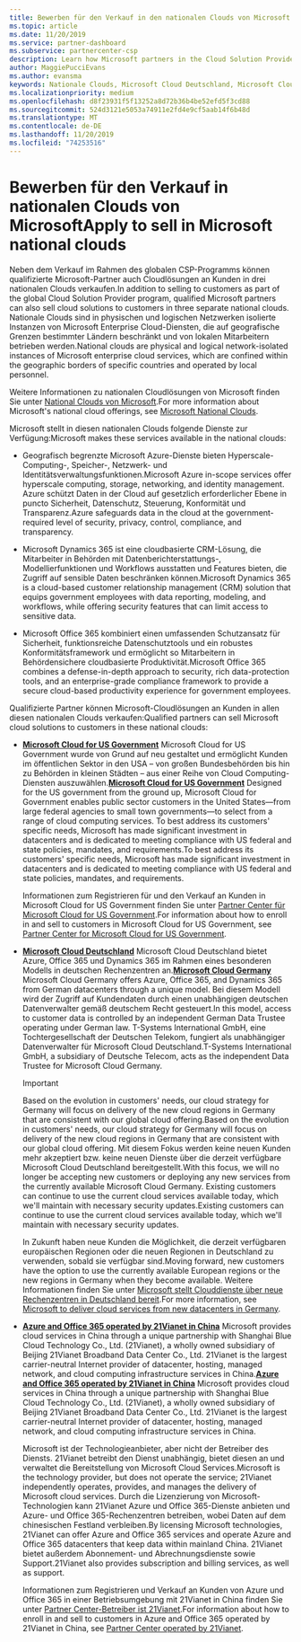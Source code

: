 ```yaml
---
title: Bewerben für den Verkauf in den nationalen Clouds von Microsoft | Partner Center
ms.topic: article
ms.date: 11/20/2019
ms.service: partner-dashboard
ms.subservice: partnercenter-csp
description: Learn how Microsoft partners in the Cloud Solution Provider program can sell to customers enrolled in supported national clouds.
author: MaggiePucciEvans
ms.author: evansma
keywords: Nationale Clouds, Microsoft Cloud Deutschland, Microsoft Cloud for US Government, 21Vianet, Microsoft Cloud China
ms.localizationpriority: medium
ms.openlocfilehash: d8f23931f5f13252a8d72b36b4be52efd5f3cd88
ms.sourcegitcommit: 524d3121e5053a74911e2fd4e9cf5aab14f6b48d
ms.translationtype: MT
ms.contentlocale: de-DE
ms.lasthandoff: 11/20/2019
ms.locfileid: "74253516"
---
```

# <a name="apply-to-sell-in-microsoft-national-clouds"></a><span data-ttu-id="417a6-104">Bewerben für den Verkauf in nationalen Clouds von Microsoft</span><span class="sxs-lookup"><span data-stu-id="417a6-104">Apply to sell in Microsoft national clouds</span></span>

<span data-ttu-id="417a6-105">Neben dem Verkauf im Rahmen des globalen CSP-Programms können qualifizierte Microsoft-Partner auch Cloudlösungen an Kunden in drei nationalen Clouds verkaufen.</span><span class="sxs-lookup"><span data-stu-id="417a6-105">In addition to selling to customers as part of the global Cloud Solution Provider program, qualified Microsoft partners can also sell cloud solutions to customers in three separate national clouds.</span></span> <span data-ttu-id="417a6-106">Nationale Clouds sind in physischen und logischen Netzwerken isolierte Instanzen von Microsoft Enterprise Cloud-Diensten, die auf geografische Grenzen bestimmter Ländern beschränkt und von lokalen Mitarbeitern betrieben werden.</span><span class="sxs-lookup"><span data-stu-id="417a6-106">National clouds are physical and logical network-isolated instances of Microsoft enterprise cloud services, which are confined within the geographic borders of specific countries and operated by local personnel.</span></span> 

<span data-ttu-id="417a6-107">Weitere Informationen zu nationalen Cloudlösungen von Microsoft finden Sie unter [National Clouds von Microsoft](https://www.microsoft.com/trustcenter/cloudservices/nationalcloud).</span><span class="sxs-lookup"><span data-stu-id="417a6-107">For more information about Microsoft's national cloud offerings, see [Microsoft National Clouds](https://www.microsoft.com/trustcenter/cloudservices/nationalcloud).</span></span>

<span data-ttu-id="417a6-108">Microsoft stellt in diesen nationalen Clouds folgende Dienste zur Verfügung:</span><span class="sxs-lookup"><span data-stu-id="417a6-108">Microsoft makes these services available in the national clouds:</span></span>

-   <span data-ttu-id="417a6-109">Geografisch begrenzte Microsoft Azure-Dienste bieten Hyperscale-Computing-, Speicher-, Netzwerk- und Identitätsverwaltungsfunktionen.</span><span class="sxs-lookup"><span data-stu-id="417a6-109">Microsoft Azure in-scope services offer hyperscale computing, storage, networking, and identity management.</span></span> <span data-ttu-id="417a6-110">Azure schützt Daten in der Cloud auf gesetzlich erforderlicher Ebene in puncto Sicherheit, Datenschutz, Steuerung, Konformität und Transparenz.</span><span class="sxs-lookup"><span data-stu-id="417a6-110">Azure safeguards data in the cloud at the government-required level of security, privacy, control, compliance, and transparency.</span></span>

-   <span data-ttu-id="417a6-111">Microsoft Dynamics 365 ist eine cloudbasierte CRM-Lösung, die Mitarbeiter in Behörden mit Datenberichterstattungs-, Modellierfunktionen und Workflows ausstatten und Features bieten, die Zugriff auf sensible Daten beschränken können.</span><span class="sxs-lookup"><span data-stu-id="417a6-111">Microsoft Dynamics 365 is a cloud-based customer relationship management (CRM) solution that equips government employees with data reporting, modeling, and workflows, while offering security features that can limit access to sensitive data.</span></span>

-   <span data-ttu-id="417a6-112">Microsoft Office 365 kombiniert einen umfassenden Schutzansatz für Sicherheit, funktionsreiche Datenschutztools und ein robustes Konformitätsframework und ermöglicht so Mitarbeitern in Behördensichere cloudbasierte Produktivität.</span><span class="sxs-lookup"><span data-stu-id="417a6-112">Microsoft Office 365 combines a defense-in-depth approach to security, rich data-protection tools, and an enterprise-grade compliance framework to provide a secure cloud-based productivity experience for government employees.</span></span>

<span data-ttu-id="417a6-113">Qualifizierte Partner können Microsoft-Cloudlösungen an Kunden in allen diesen nationalen Clouds verkaufen:</span><span class="sxs-lookup"><span data-stu-id="417a6-113">Qualified partners can sell Microsoft cloud solutions to customers in these national clouds:</span></span>

-   <span data-ttu-id="417a6-114">[**Microsoft Cloud for US Government**](https://www.microsoft.com/trustcenter/cloudservices/nationalcloud#Microsoft_Cloud_for_US) Microsoft Cloud for US Government wurde von Grund auf neu gestaltet und ermöglicht Kunden im öffentlichen Sektor in den USA – von großen Bundesbehörden bis hin zu Behörden in kleinen Städten – aus einer Reihe von Cloud Computing-Diensten auszuwählen.</span><span class="sxs-lookup"><span data-stu-id="417a6-114">[**Microsoft Cloud for US Government**](https://www.microsoft.com/trustcenter/cloudservices/nationalcloud#Microsoft_Cloud_for_US) Designed for the US government from the ground up, Microsoft Cloud for Government enables public sector customers in the United States—from large federal agencies to small town governments—to select from a range of cloud computing services.</span></span> <span data-ttu-id="417a6-115">To best address its customers' specific needs, Microsoft has made significant investment in datacenters and is dedicated to meeting compliance with US federal and state policies, mandates, and requirements.</span><span class="sxs-lookup"><span data-stu-id="417a6-115">To best address its customers' specific needs, Microsoft has made significant investment in datacenters and is dedicated to meeting compliance with US federal and state policies, mandates, and requirements.</span></span> 

    <span data-ttu-id="417a6-116">Informationen zum Registrieren für und den Verkauf an Kunden in Microsoft Cloud for US Government finden Sie unter [Partner Center für Microsoft Cloud for US Government](partner-center-for-microsoft-us-govt-cloud.md).</span><span class="sxs-lookup"><span data-stu-id="417a6-116">For information about how to enroll in and sell to customers in Microsoft Cloud for US Government, see [Partner Center for Microsoft Cloud for US Government](partner-center-for-microsoft-us-govt-cloud.md).</span></span>

-   <span data-ttu-id="417a6-117">[**Microsoft Cloud Deutschland**](https://www.microsoft.com/trustcenter/cloudservices/nationalcloud#Microsoft_Cloud_Germany) Microsoft Cloud Deutschland bietet Azure, Office 365 und Dynamics 365 im Rahmen eines besonderen Modells in deutschen Rechenzentren an.</span><span class="sxs-lookup"><span data-stu-id="417a6-117">[**Microsoft Cloud Germany**](https://www.microsoft.com/trustcenter/cloudservices/nationalcloud#Microsoft_Cloud_Germany) Microsoft Cloud Germany offers Azure, Office 365, and Dynamics 365 from German datacenters through a unique model.</span></span> <span data-ttu-id="417a6-118">Bei diesem Modell wird der Zugriff auf Kundendaten durch einen unabhängigen deutschen Datenverwalter gemäß deutschem Recht gesteuert.</span><span class="sxs-lookup"><span data-stu-id="417a6-118">In this model, access to customer data is controlled by an independent German Data Trustee operating under German law.</span></span> <span data-ttu-id="417a6-119">T-Systems International GmbH, eine Tochtergesellschaft der Deutschen Telekom, fungiert als unabhängiger Datenverwalter für Microsoft Cloud Deutschland.</span><span class="sxs-lookup"><span data-stu-id="417a6-119">T-Systems International GmbH, a subsidiary of Deutsche Telecom, acts as the independent Data Trustee for Microsoft Cloud Germany.</span></span> 

    > [!IMPORTANT]  
    > <span data-ttu-id="417a6-120">Based on the evolution in customers' needs, our cloud strategy for Germany will focus on delivery of the new cloud regions in Germany that are consistent with our global cloud offering.</span><span class="sxs-lookup"><span data-stu-id="417a6-120">Based on the evolution in customers' needs, our cloud strategy for Germany will focus on delivery of the new cloud regions in Germany that are consistent with our global cloud offering.</span></span> <span data-ttu-id="417a6-121">Mit diesem Fokus werden keine neuen Kunden mehr akzeptiert bzw. keine neuen Dienste über die derzeit verfügbare Microsoft Cloud Deutschland bereitgestellt.</span><span class="sxs-lookup"><span data-stu-id="417a6-121">With this focus, we will no longer be accepting new customers or deploying any new services from the currently available Microsoft Cloud Germany.</span></span> <span data-ttu-id="417a6-122">Existing customers can continue to use the current cloud services available today, which we'll maintain with necessary security updates.</span><span class="sxs-lookup"><span data-stu-id="417a6-122">Existing customers can continue to use the current cloud services available today, which we'll maintain with necessary security updates.</span></span>
    >  
    > <span data-ttu-id="417a6-123">In Zukunft haben neue Kunden die Möglichkeit, die derzeit verfügbaren europäischen Regionen oder die neuen Regionen in Deutschland zu verwenden, sobald sie verfügbar sind.</span><span class="sxs-lookup"><span data-stu-id="417a6-123">Moving forward, new customers have the option to use the currently available European regions or the new regions in Germany when they become available.</span></span> <span data-ttu-id="417a6-124">Weitere Informationen finden Sie unter [Microsoft stellt Clouddienste über neue Rechenzentren in Deutschland bereit](https://news.microsoft.com/europe/2018/08/31/microsoft-to-deliver-cloud-services-from-new-datacentres-in-germany-in-2019-to-meet-evolving-customer-needs/).</span><span class="sxs-lookup"><span data-stu-id="417a6-124">For more information, see [Microsoft to deliver cloud services from new datacenters in Germany](https://news.microsoft.com/europe/2018/08/31/microsoft-to-deliver-cloud-services-from-new-datacentres-in-germany-in-2019-to-meet-evolving-customer-needs/).</span></span>

    
-   <span data-ttu-id="417a6-125">[**Azure and Office 365 operated by 21Vianet in China**](https://www.microsoft.com/trustcenter/cloudservices/nationalcloud#Microsoft_Cloud_for_China) Microsoft provides cloud services in China through a unique partnership with Shanghai Blue Cloud Technology Co., Ltd. (21Vianet), a wholly owned subsidiary of Beijing 21Vianet Broadband Data Center Co., Ltd. 21Vianet is the largest carrier-neutral Internet provider of datacenter, hosting, managed network, and cloud computing infrastructure services in China.</span><span class="sxs-lookup"><span data-stu-id="417a6-125">[**Azure and Office 365 operated by 21Vianet in China**](https://www.microsoft.com/trustcenter/cloudservices/nationalcloud#Microsoft_Cloud_for_China) Microsoft provides cloud services in China through a unique partnership with Shanghai Blue Cloud Technology Co., Ltd. (21Vianet), a wholly owned subsidiary of Beijing 21Vianet Broadband Data Center Co., Ltd. 21Vianet is the largest carrier-neutral Internet provider of datacenter, hosting, managed network, and cloud computing infrastructure services in China.</span></span> 

    <span data-ttu-id="417a6-126">Microsoft ist der Technologieanbieter, aber nicht der Betreiber des Diensts. 21Vianet betreibt den Dienst unabhängig, bietet diesen an und verwaltet die Bereitstellung von Microsoft Cloud Services.</span><span class="sxs-lookup"><span data-stu-id="417a6-126">Microsoft is the technology provider, but does not operate the service; 21Vianet independently operates, provides, and manages the delivery of Microsoft cloud services.</span></span> <span data-ttu-id="417a6-127">Durch die Lizenzierung von Microsoft-Technologien kann 21Vianet Azure und Office 365-Dienste anbieten und Azure- und Office 365-Rechenzentren betreiben, wobei Daten auf dem chinesischen Festland verbleiben.</span><span class="sxs-lookup"><span data-stu-id="417a6-127">By licensing Microsoft technologies, 21Vianet can offer Azure and Office 365 services and operate Azure and Office 365 datacenters that keep data within mainland China.</span></span> <span data-ttu-id="417a6-128">21Vianet bietet außerdem Abonnement- und Abrechnungsdienste sowie Support.</span><span class="sxs-lookup"><span data-stu-id="417a6-128">21Vianet also provides subscription and billing services, as well as support.</span></span>

    <span data-ttu-id="417a6-129">Informationen zum Registrieren und Verkauf an Kunden von Azure und Office 365 in einer Betriebsumgebung mit 21Vianet in China finden Sie unter [Partner Center-Betreiber ist 21Vianet](https://msdn.microsoft.com/partner-china/index).</span><span class="sxs-lookup"><span data-stu-id="417a6-129">For information about how to enroll in and sell to customers in Azure and Office 365 operated by 21Vianet in China, see [Partner Center operated by 21Vianet](https://msdn.microsoft.com/partner-china/index).</span></span> 